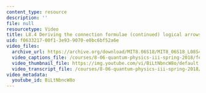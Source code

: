 ```yaml
---
content_type: resource
description: ''
file: null
resourcetype: Video
title: L8.4 Deriving the connection formulae (continued) logical arrows
uid: f0633217-00f1-3e93-9070-e0bc6bf52a6e
video_files:
  archive_url: https://archive.org/download/MIT8.06S18/MIT8_06S18_L08S4_300k.mp4
  video_captions_file: /courses/8-06-quantum-physics-iii-spring-2018/fe6d971522c353d0bb556eba775fb997_BiLtNbncW8o.vtt
  video_thumbnail_file: https://img.youtube.com/vi/BiLtNbncW8o/default.jpg
  video_transcript_file: /courses/8-06-quantum-physics-iii-spring-2018/05dd67e134ac40717fe7999c39b499fb_BiLtNbncW8o.pdf
video_metadata:
  youtube_id: BiLtNbncW8o
---
```

